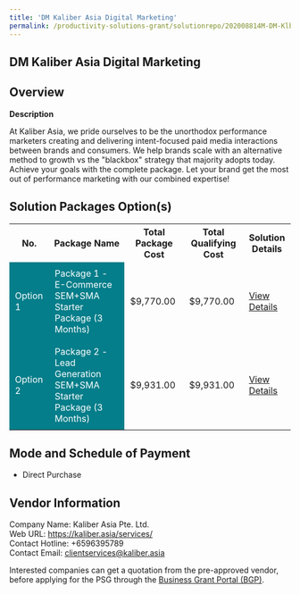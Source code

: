 ```yaml
---
title: 'DM Kaliber Asia Digital Marketing'
permalink: /productivity-solutions-grant/solutionrepo/202008814M-DM-Klbr-As-Dgtl-Mrktng-G
---
```


## DM Kaliber Asia Digital Marketing

## Overview

**Description**

At Kaliber Asia, we pride ourselves to be the unorthodox performance marketers creating and delivering intent-focused paid media interactions between brands and consumers. We help brands scale with an alternative method to growth vs the "blackbox" strategy that majority adopts today. Achieve your goals with the complete package. Let your brand get the most out of performance marketing with our combined expertise!

## Solution Packages Option(s)

<table>
<tr>
<th><b>No.</b></th>
<th><b>Package Name</b></th>
<th><b>Total Package Cost</b></th>
<th><b>Total Qualifying Cost</b></th>
<th><b>Solution Details</b></th>
</tr>
<tr>
<td style='padding: 10px; background-color: #037E8A; color: #FFFFFF;'>Option 1</td>
<td style='padding: 10px; background-color: #037E8A; color: #FFFFFF;'>Package 1 - E-Commerce SEM+SMA Starter Package (3 Months)</td>
<td style='padding: 10px;'>$9,770.00</td>
<td style='padding: 10px;'>$9,770.00</td>
<td style='padding: 10px;'><a href='/images/psg/202008814M_20220231_05092024_Desensitised_Annex3_Part1.pdf' target='_blank'>View Details</a></td>
</tr>
<tr>
<td style='padding: 10px; background-color: #037E8A; color: #FFFFFF;'>Option 2</td>
<td style='padding: 10px; background-color: #037E8A; color: #FFFFFF;'>Package 2 - Lead Generation SEM+SMA Starter Package (3 Months)</td>
<td style='padding: 10px;'>$9,931.00</td>
<td style='padding: 10px;'>$9,931.00</td>
<td style='padding: 10px;'><a href='/images/psg/202008814M_20220231_05092024_Desensitised_Annex3_Part2.pdf' target='_blank'>View Details</a></td>
</tr>
</table>

## Mode and Schedule of Payment

 - Direct Purchase

## Vendor Information

 Company Name: Kaliber Asia Pte. Ltd.<br>Web URL: https://kaliber.asia/services/ <br>Contact Hotline: +6596395789 <br>Contact Email: clientservices@kaliber.asia <br>

Interested companies can get a quotation from the pre-approved vendor, before applying for the PSG through the <a href='https://www.businessgrants.gov.sg/' target='_blank' rel='noopener'>Business Grant Portal (BGP)</a>.

<script src="/jquery/resize-tables.js"></script>

